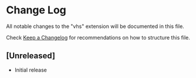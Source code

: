 # Change Log

All notable changes to the "vhs" extension will be documented in this file.

Check [Keep a Changelog](http://keepachangelog.com/) for recommendations on how to structure this file.

## [Unreleased]

- Initial release